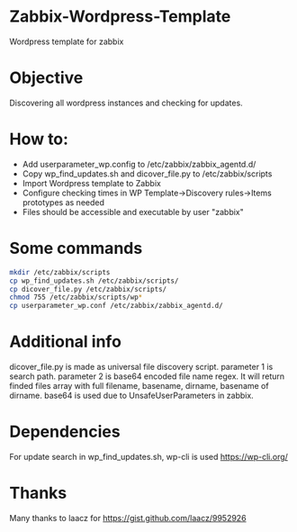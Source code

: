 # Zabbix-Wordpress-Template
Wordpress template for zabbix

# Objective
Discovering all wordpress instances and checking for updates.

# How to:
* Add userparameter_wp.config to /etc/zabbix/zabbix_agentd.d/
* Copy wp_find_updates.sh and dicover_file.py to /etc/zabbix/scripts
* Import Wordpress template to Zabbix
* Configure checking times in WP Template->Discovery rules->Items prototypes as needed
* Files should be accessible and executable by user "zabbix"

# Some commands
```bash
mkdir /etc/zabbix/scripts
cp wp_find_updates.sh /etc/zabbix/scripts/
cp dicover_file.py /etc/zabbix/scripts/
chmod 755 /etc/zabbix/scripts/wp*
cp userparameter_wp.conf /etc/zabbix/zabbix_agentd.d/
```

# Additional info
dicover_file.py is made as universal file discovery script. parameter 1 is search path.
parameter 2 is base64 encoded file name regex. It will return finded files array with full filename, basename, dirname, basename of dirname.
base64 is used due to UnsafeUserParameters in zabbix.

# Dependencies
For update search in wp_find_updates.sh, wp-cli is used https://wp-cli.org/

# Thanks
Many thanks to laacz for https://gist.github.com/laacz/9952926